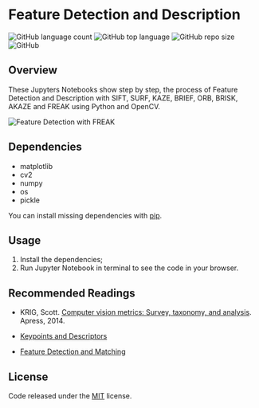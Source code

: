 # Feature Detection and Description

![GitHub language count](https://img.shields.io/github/languages/count/whoisraibolt/Feature-Detection-and-Description)
![GitHub top language](https://img.shields.io/github/languages/top/whoisraibolt/Feature-Detection-and-Description)
![GitHub repo size](https://img.shields.io/github/repo-size/whoisraibolt/Feature-Detection-and-Description)
![GitHub](https://img.shields.io/github/license/whoisraibolt/Feature-Detection-and-Description)

## Overview

These Jupyters Notebooks show step by step, the process of Feature Detection and Description with SIFT, SURF, KAZE, BRIEF, ORB, BRISK, AKAZE and FREAK using Python and OpenCV.

![Feature Detection with FREAK](https://raw.githubusercontent.com/whoisraibolt/Feature-Detection-and-Description/master/Figures/feature-detection-FREAK.png)

## Dependencies

- matplotlib
- cv2
- numpy
- os
- pickle

You can install missing dependencies with [pip](https://pip.pypa.io/en/stable/ "pip").

## Usage

1. Install the dependencies;
2. Run Jupyter Notebook in terminal to see the code in your browser.

## Recommended Readings

- KRIG, Scott. [Computer vision metrics: Survey, taxonomy, and analysis](https://link.springer.com/content/pdf/10.1007%2F978-1-4302-5930-5.pdf "Computer vision metrics: Survey, taxonomy, and analysis"). Apress, 2014.

- [Keypoints and Descriptors](https://www.cs.utah.edu/~srikumar/cv_spring2017_files/Keypoints&Descriptors.pdf "Keypoints and Descriptors")

- [Feature Detection and Matching](https://www.comp.nus.edu.sg/~cs4243/lecture/feature.pdf "Feature Detection and Matching")

## License

Code released under the [MIT](https://github.com/whoisraibolt/Feature-Detection-and-Description/blob/master/LICENSE "MIT") license.
